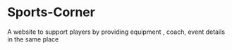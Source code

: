 # Sports-Corner
A website to support players by providing equipment , coach, event details in the same place

